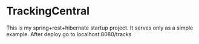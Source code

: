 TrackingCentral
===============

This is my spring+rest+hibernate startup project. It serves only as a simple example. After deploy go to localhost:8080/tracks
